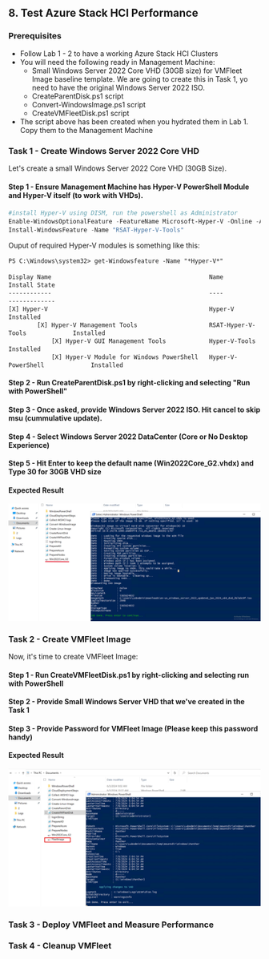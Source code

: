 ## 8. Test Azure Stack HCI Performance

### Prerequisites

* Follow Lab 1 - 2 to have a working Azure Stack HCI Clusters
* You will need the following ready in Management Machine:
	* Small Windows Server 2022 Core VHD (30GB size) for VMFleet Image baseline template. We are going to create this in Task 1, yo need to have the original Windows Server 2022 ISO.
	* CreateParentDisk.ps1 script
	* Convert-WindowsImage.ps1 script
	* CreateVMFleetDisk.ps1 script
* The script above has been created when you hydrated them in Lab 1. Copy them to the Management Machine

### Task 1 - Create Windows Server 2022 Core VHD

Let's create a small Windows Server 2022 Core VHD (30GB Size).

#### Step 1 - Ensure Management Machine has Hyper-V PowerShell Module and Hyper-V itself (to work with VHDs).

```powershell
#install Hyper-V using DISM, run the powershell as Administrator
Enable-WindowsOptionalFeature -FeatureName Microsoft-Hyper-V -Online -All -NoRestart
Install-WindowsFeature -Name "RSAT-Hyper-V-Tools"
```

Ouput of required Hyper-V modules is something like this:

```
PS C:\Windows\system32> get-Windowsfeature -Name "*Hyper-V*"

Display Name                                            Name                       Install State
------------                                            ----                       -------------
[X] Hyper-V                                             Hyper-V                        Installed
        [X] Hyper-V Management Tools                    RSAT-Hyper-V-Tools             Installed
            [X] Hyper-V GUI Management Tools            Hyper-V-Tools                  Installed
            [X] Hyper-V Module for Windows PowerShell   Hyper-V-PowerShell             Installed
```

#### Step 2 - Run CreateParentDisk.ps1 by right-clicking and selecting "Run with PowerShell"
#### Step 3 - Once asked, provide Windows Server 2022 ISO. Hit cancel to skip msu (cummulative update).
#### Step 4 - Select Windows Server 2022 DataCenter (Core or No Desktop Experience)
#### Step 5 - Hit Enter to keep the default name (Win2022Core_G2.vhdx) and Type 30 for 30GB VHD size

#### Expected Result

![Create Small Windows Server 2022 Core VHD](images/Create-SmallWindowsServerTemplate.png)

### Task 2 - Create VMFleet Image

Now, it's time to create VMFleet Image:

#### Step 1 - Run CreateVMFleetDisk.ps1 by right-clicking and selecting run with PowerShell
#### Step 2 - Provide Small Windows Server VHD that we've created in the Task 1
#### Step 3 - Provide Password for VMFleet Image (Please keep this password handy)

#### Expected Result

![Create VMFleet Image](images/Create-VMFleetImage.png)

### Task 3 - Deploy VMFleet and Measure Performance
### Task 4 - Cleanup VMFleet